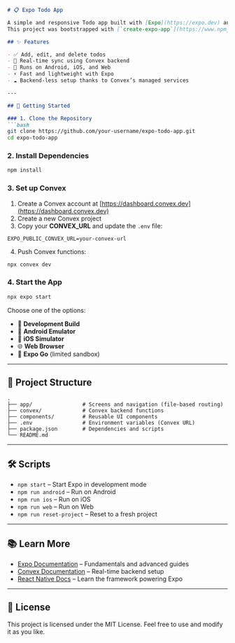 


````markdown
# 📋 Expo Todo App

A simple and responsive Todo app built with [Expo](https://expo.dev) and [Convex](https://convex.dev) for real-time backend functionality.  
This project was bootstrapped with [`create-expo-app`](https://www.npmjs.com/package/create-expo-app).

## ✨ Features

- ✅ Add, edit, and delete todos
- 🔄 Real-time sync using Convex backend
- 📱 Runs on Android, iOS, and Web
- ⚡ Fast and lightweight with Expo
- ☁️ Backend-less setup thanks to Convex’s managed services

---

## 🚀 Getting Started

### 1. Clone the Repository
```bash
git clone https://github.com/your-username/expo-todo-app.git
cd expo-todo-app
````

### 2. Install Dependencies

```bash
npm install
```

### 3. Set up Convex

1. Create a Convex account at [https://dashboard.convex.dev](https://dashboard.convex.dev)
2. Create a new Convex project
3. Copy your **CONVEX\_URL** and update the `.env` file:

```env
EXPO_PUBLIC_CONVEX_URL=your-convex-url
```

4. Push Convex functions:

```bash
npx convex dev
```

### 4. Start the App

```bash
npx expo start
```

Choose one of the options:

* 📱 **Development Build**
* 📱 **Android Emulator**
* 🍏 **iOS Simulator**
* 🌐 **Web Browser**
* 📲 **Expo Go** (limited sandbox)

---

## 📂 Project Structure

```
.
├── app/                # Screens and navigation (file-based routing)
├── convex/             # Convex backend functions
├── components/         # Reusable UI components
├── .env                # Environment variables (Convex URL)
├── package.json        # Dependencies and scripts
└── README.md
```

---

## 🛠 Scripts

* `npm start` – Start Expo in development mode
* `npm run android` – Run on Android
* `npm run ios` – Run on iOS
* `npm run web` – Run on Web
* `npm run reset-project` – Reset to a fresh project

---

## 📚 Learn More

* [Expo Documentation](https://docs.expo.dev/) – Fundamentals and advanced guides
* [Convex Documentation](https://docs.convex.dev/) – Real-time backend setup
* [React Native Docs](https://reactnative.dev/) – Learn the framework powering Expo

---

## 📜 License

This project is licensed under the MIT License.
Feel free to use and modify it as you like.

```

